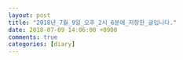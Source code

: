 ```yaml
---
layout: post
title: "2018년_7월_9일_오후_2시_6분에_저장한_글입니다."
date: 2018-07-09 14:06:00 +0900
comments: true 
categories: [diary] 
---
```

